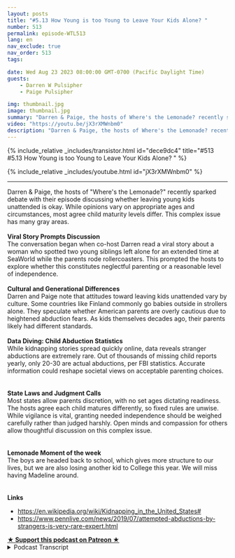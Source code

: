 ```yaml
---
layout: posts
title: "#5.13 How Young is too Young to Leave Your Kids Alone? "
number: 513
permalink: episode-WTL513
lang: en
nav_exclude: true
nav_order: 513
tags:

date: Wed Aug 23 2023 08:00:00 GMT-0700 (Pacific Daylight Time)
guests:
    - Darren W Pulsipher
    - Paige Pulsipher

img: thumbnail.jpg
image: thumbnail.jpg
summary: "Darren & Paige, the hosts of Where's the Lemonade? recently sparked debate with their episode discussing whether leaving young kids unattended is okay. While opinions vary on appropriate ages and circumstances, most agree child maturity levels differ. This complex issue has many gray areas.Viral Story Prompts DiscussionThe conversation began when co-host Darren read a viral story about a woman who spotted two young siblings left alone for an extended time at SeaWorld while the parents rode rollercoasters. This prompted the hosts to explore whether this constitutes neglectful parenting or a reasonable level of independence.Cultural and Generational DifferencesDarren and Paige note that attitudes toward leaving kids unattended vary by culture. Some countries like Finland commonly go babies outside in strollers alone. They speculate whether American parents are overly cautious due to heightened abduction fears. As kids themselves decades ago, their parents likely had different standards.Data Diving: Child Abduction StatisticsWhile kidnapping stories spread quickly online, data reveals stranger abductions are extremely rare. Out of thousands of missing child reports yearly, only 20-30 are actual abductions, per FBI statistics. Accurate information could reshape societal views on acceptable parenting choices.State Laws and Judgment CallsMost states allow parents discretion, with no set ages dictating readiness. The hosts agree each child matures differently, so fixed rules are unwise. While vigilance is vital, granting needed independence should be weighed carefully rather than judged harshly. Open minds and compassion for others allow thoughtful discussion on this complex issue.Lemonade Moment of the weekThe boys are headed back to school, which gives more structure to our lives, but we are also losing another kid to College this year. We will miss having Madeline around.Linkshttps://en.wikipedia.org/wiki/Kidnapping_in_the_United_States#https://www.pennlive.com/news/2019/07/attempted-abductions-by-strangers-is-very-rare-expert.html"
video: "https://youtu.be/jX3rXMWnbm0"
description: "Darren & Paige, the hosts of Where's the Lemonade? recently sparked debate with their episode discussing whether leaving young kids unattended is okay. While opinions vary on appropriate ages and circumstances, most agree child maturity levels differ. This complex issue has many gray areas.Viral Story Prompts DiscussionThe conversation began when co-host Darren read a viral story about a woman who spotted two young siblings left alone for an extended time at SeaWorld while the parents rode rollercoasters. This prompted the hosts to explore whether this constitutes neglectful parenting or a reasonable level of independence.Cultural and Generational DifferencesDarren and Paige note that attitudes toward leaving kids unattended vary by culture. Some countries like Finland commonly go babies outside in strollers alone. They speculate whether American parents are overly cautious due to heightened abduction fears. As kids themselves decades ago, their parents likely had different standards.Data Diving: Child Abduction StatisticsWhile kidnapping stories spread quickly online, data reveals stranger abductions are extremely rare. Out of thousands of missing child reports yearly, only 20-30 are actual abductions, per FBI statistics. Accurate information could reshape societal views on acceptable parenting choices.State Laws and Judgment CallsMost states allow parents discretion, with no set ages dictating readiness. The hosts agree each child matures differently, so fixed rules are unwise. While vigilance is vital, granting needed independence should be weighed carefully rather than judged harshly. Open minds and compassion for others allow thoughtful discussion on this complex issue.Lemonade Moment of the weekThe boys are headed back to school, which gives more structure to our lives, but we are also losing another kid to College this year. We will miss having Madeline around.Linkshttps://en.wikipedia.org/wiki/Kidnapping_in_the_United_States#https://www.pennlive.com/news/2019/07/attempted-abductions-by-strangers-is-very-rare-expert.html"
---
```


<div>
{% include_relative _includes/transistor.html id="dece9dc4" title="#513 #5.13 How Young is too Young to Leave Your Kids Alone? " %}

{% include_relative _includes/youtube.html id="jX3rXMWnbm0" %}
</div>

---

<html><head></head><body><div>Darren &amp; Paige, the hosts of "Where's the Lemonade?" recently sparked debate with their episode discussing whether leaving young kids unattended is okay. While opinions vary on appropriate ages and circumstances, most agree child maturity levels differ. This complex issue has many gray areas.</div><div><strong><br>Viral Story Prompts Discussion</strong></div><div>The conversation began when co-host Darren read a viral story about a woman who spotted two young siblings left alone for an extended time at SeaWorld while the parents rode rollercoasters. This prompted the hosts to explore whether this constitutes neglectful parenting or a reasonable level of independence.<br><br></div><div><strong>Cultural and Generational Differences</strong></div><div>Darren and Paige note that attitudes toward leaving kids unattended vary by culture. Some countries like Finland commonly go babies outside in strollers alone. They speculate whether American parents are overly cautious due to heightened abduction fears. As kids themselves decades ago, their parents likely had different standards.<br><br></div><div><strong>Data Diving: Child Abduction Statistics</strong></div><div>While kidnapping stories spread quickly online, data reveals stranger abductions are extremely rare. Out of thousands of missing child reports yearly, only 20-30 are actual abductions, per FBI statistics. Accurate information could reshape societal views on acceptable parenting choices.<br><br></div><div><strong><br>State Laws and Judgment Calls<br></strong>Most states allow parents discretion, with no set ages dictating readiness. The hosts agree each child matures differently, so fixed rules are unwise. While vigilance is vital, granting needed independence should be weighed carefully rather than judged harshly. Open minds and compassion for others allow thoughtful discussion on this complex issue.<br><br></div><div><strong><br>Lemonade Moment of the week<br></strong>The boys are headed back to school, which gives more structure to our lives, but we are also losing another kid to College this year. We will miss having Madeline around.<br><br></div><div><strong><br>Links</strong></div><ul><li><a href="https://en.wikipedia.org/wiki/Kidnapping_in_the_United_States#">https://en.wikipedia.org/wiki/Kidnapping_in_the_United_States#</a></li><li><a href="https://www.pennlive.com/news/2019/07/attempted-abductions-by-strangers-is-very-rare-expert.html">https://www.pennlive.com/news/2019/07/attempted-abductions-by-strangers-is-very-rare-expert.html</a></li></ul>
<strong>
  <a href="https://www.patreon.com/wheresthelemonade" target="_donate" rel="payment" title="★ Support this podcast on Patreon ★">★ Support this podcast on Patreon ★</a>
</strong></body></html>

<details>
<summary> Podcast Transcript </summary>

<p>﻿1</p>
<p>This topic came aboutbecause you were reading your newsreelsand you read this watch and.</p>
<p>Yeah, mostly.</p>
<p>Mostly watching your newsreels.</p>
<p>And you came across this.</p>
<p>Oh, it was flame bait.</p>
<p>It was all over.</p>
<p>All over the Internet, right?</p>
<p>Yeah, It was an article aboutwhat was an article.</p>
<p>It was a real that someone had postedabout how she was at SeaWorld.</p>
<p>And she noticed thatthere is a childstanding there, a 7 to 8 year old.</p>
<p>She wasn't exactly sure.</p>
<p>Standing there next to a stroller that hadwhat she thought was aa1 month old.</p>
<p>And they were alone for several minutes.</p>
<p>And then it was like</p>
<p>So she walks over there and is like,what's going on?</p>
<p>And this little girl is like,</p>
<p>My parents are on a roller coaster.</p>
<p>And this man was like, What?</p>
<p>Well, wait, wait.</p>
<p>You said seven years old.</p>
<p>But it waswe were not sure how old she was.</p>
<p>In the article.</p>
<p>She says seven, seven, ten, nine.</p>
<p>Okay. Well, let's talk about that first.</p>
<p>Yes, there's a huge difference betweena seven year old and a nine year old.</p>
<p>Huge difference.</p>
<p>I mean, that's 20% of their life or well,what, 18% of their life to that point?</p>
<p>That's a big difference, right?</p>
<p>I mean, there's a lot of maturitybetween a nine year old and a seven.</p>
<p>Oh, I mean, huge, honestly, especiallyif she was just seven or almost ten.</p>
<p>Yeah, right. That's huge. So,</p>
<p>I don't know.</p>
<p>This lady just said a 7 to 9 year old.</p>
<p>So that yes, that is a huge difference.</p>
<p>She ends up standing therewith the little girland the newborn parents were gonefor 25 minutes.</p>
<p>So this person says.</p>
<p>Okay, so 25 minutes.</p>
<p>All right.</p>
<p>So this lady gets SeaWorldemployee involved.</p>
<p>You know,she waits until the parents get there.</p>
<p>And, you know, she'she's very upset that they've been left.</p>
<p>We're 25.</p>
<p>So we decided we would talk about this.</p>
<p>So what do you think? What what'swhat's your opinion on my.</p>
<p>First opinion is my job.</p>
<p>Mind your own business.</p>
<p>But at the same time, a seven year old.</p>
<p>A ten year old. Okay, maybe.</p>
<p>And how old was the baby?</p>
<p>How old?</p>
<p>She said she thought the baby look likea newborn, that she thought maybe a month.</p>
<p>She wasn't sure of either age.</p>
<p>She was. Yes. All right.</p>
<p>So and then sheshe said the baby was crying.</p>
<p>And and so I know.</p>
<p>That's one of those. Hard right now.</p>
<p>My first gut reaction is mindyour own business.</p>
<p>But then my my second gut reaction wouldbe, ah, then, you know, I think about it.</p>
<p>It's like, all right, you've abandonedyour child to go on a rollercoaster.</p>
<p>Hey, it's also be a really good rollercoaster.</p>
<p>Well, maybe it waswhile you like roller coasters.</p>
<p>I don't. Yeah, so.</p>
<p>But I mean, so what?</p>
<p>So the lady that posted it,obviously she was concerned.</p>
<p>Right nowthere was a lotof mixed reactions to her posting this.</p>
<p>Right. Right.</p>
<p>So there were reactions of what you justsaid.</p>
<p>Mind your own business.</p>
<p>Why are you getting in people's business?</p>
<p>Right.</p>
<p>I would say 80% of the reaction, though,was how dare, how dare these peopleleave their children?</p>
<p>How dare these people leave themto go on a roller coaster?</p>
<p>How selfish can you be?</p>
<p>Yes, he I had both of those emotionsin a very short period time.</p>
<p>So. Yeah.</p>
<p>So. Okay. So let's say for.</p>
<p>All right, what got one more?</p>
<p>Did she nameor take pictures of these kidsor was that on the Internetor just no story?</p>
<p>She did not know there was no nameand there was.</p>
<p>Nope, There was no gate.</p>
<p>The camera was was pacing like the groundbecause she didn't want the kids right.</p>
<p>Oh, so it was a video reel?</p>
<p>It was a video.</p>
<p>Yes, it was a video video reel.</p>
<p>And it was like facing the groundthe whole time.</p>
<p>So which was the right thing to do, right?</p>
<p>Yeah, that's.</p>
<p>That's different.</p>
<p>She has no businessposting. Yeah. No, no, no, no.</p>
<p>These kids faces or even their parents.</p>
<p>Right. Right.</p>
<p>So the camera was, like, facing downthe. Whyis it so why is that so different for you?</p>
<p>Why is a video different than an article?</p>
<p>Because it makes it more real.</p>
<p>Okay. You know what I mean?</p>
<p>Because if it's an article, it's postfacto.</p>
<p>I, i, i, this is what happened.</p>
<p>But a videoshe's like in the moment doing it. Yes.</p>
<p>So or.</p>
<p>Like,you know that she's telling the truthmore than an article you're like, oh, but.</p>
<p>Possibly possibly you didn't see the kids.</p>
<p>No, but I mean you you,you saw like the feet of the kid.</p>
<p>You saw the stroller,</p>
<p>Like she was just making surethat she wasn't showing their face.</p>
<p>Like.</p>
<p>Yeah, yeah, that that was tricky.</p>
<p>Why? Why did she get the video out?</p>
<p>Oh, well.</p>
<p>Why do you think.</p>
<p>To have something beat on on the. Ground?</p>
<p>She could get some foul.</p>
<p>I mean, obviously,if she just cared about the kids,she wouldn't have pulled her video out.</p>
<p>You know what I mean?</p>
<p>Oh, cause.</p>
<p>She, you know, wanted some of themviews of views, Right?</p>
<p>Like, you know, parents leave childrento go on roller coaster, right?</p>
<p>That's the.</p>
<p>That's the. Yeah, that's the tagline.</p>
<p>So, yes, if she just was concerned,the video would not have come out.</p>
<p>All right. But yeah.</p>
<p>All right.</p>
<p>So let'sright or wrong, whatever she did. Yes.</p>
<p>Right.</p>
<p>Let's talk about what is the youngest agethat you can leave?</p>
<p>Well, first of all, okay.</p>
<p>I want to know,would we have done something like thatif we went to that?</p>
<p>We've never been to zerowith the little kid, you and I.</p>
<p>No, no, no. We've been to Legoland.</p>
<p>We've been to Disneyland.</p>
<p>We've been to Universal. No, we wouldn't.</p>
<p>We would. I would never.</p>
<p>Know. I would never.</p>
<p>But you know what?</p>
<p>And we talked about this earlier.</p>
<p>In other countries, they leave their kidsoutside all the time. Yes.</p>
<p>Was it Finland, mainland? Yeah.</p>
<p>Like they literally the coffee shopsjust have strollers lined up outsideand they're not empty.</p>
<p>The strollers have you know,they have their babies in them.</p>
<p>It's like what is going on.</p>
<p>So yeah, that'sa they have a very safe country as well.</p>
<p>Very safe country.</p>
<p>That's something we're going to get toas well. Well, all right.</p>
<p>They have a very safe.</p>
<p>But that's also part of their culture,right?</p>
<p>You the kids don't belonginside the restaurant.</p>
<p>They bring in their strollers.</p>
<p>They're not eating.</p>
<p>Yeah, right.</p>
<p>I mean. They're these are babies.</p>
<p>These are. Babies. They're babies.</p>
<p>They're living next doorand they're supposedly napping.</p>
<p>And it's just it's not even a thought.</p>
<p>They'reyou just leave your sleeping, baby.</p>
<p>So is it is it that our society is sooverly cautious because we'reall concerned about child abductionand things like that?</p>
<p>Is is that the case?</p>
<p>I yes. And,you know, I was just talking toone of our kidsabout this the other day,and I was saying,is there more kidnapings nowthan there was when we were kids?</p>
<p>Yeah, right. When we were kids.</p>
<p>Or is it the same number?</p>
<p>But we have the Internet now. All right.</p>
<p>So what did our kids say?</p>
<p>Every single child abductionwe know about, right?</p>
<p>I mean, if there's one.</p>
<p>Yeah, we know about itbecause we have Internet.</p>
<p>We didn't know about it before.</p>
<p>Unless you happento read it in the newspaper or write.</p>
<p>Or was on the news, it was big,you. Know, It was on the. News.</p>
<p>All right.</p>
<p>So what's the what's the what did she say?</p>
<p>Or he.</p>
<p>I don't know who you talkto. You don't. Tell me.</p>
<p>Yeah, they were like,</p>
<p>I bet there's more nowbecause we live in a scary world, right?</p>
<p>Oh, yeah.</p>
<p>So since we're talking about that,</p>
<p>I did some research.</p>
<p>Out the research departments out again.</p>
<p>Their research departmentis in the building, so</p>
<p>I didsome research on Kidnapingsand I will tell you,depending on where you look, it'skind of all over the place.</p>
<p>Like there's different statisticsdepending on which website youand it was confusing.</p>
<p>It was confusing, I will say that.</p>
<p>But you got toyou got to the real statistics though,that are that arethat are from the FBI, right? Yes.</p>
<p>I got Wikipedia, which of course that.</p>
<p>Yeah, that's. Reliable.</p>
<p>So Wikipedia says fewer than 350people under the age of 21are abducted in the street by strangersin the United States per year.</p>
<p>Now there's like 10 to 20000kids abducted,but typically by a family member.</p>
<p>In typically a parent. Yes, a parent or.</p>
<p>Right. Someone they know.</p>
<p>So that was 350.</p>
<p>Now, another site that I went to,another articlethat I believe was an articlethat was posted, and it was like onethat the FBI led me to.are abducted by strangers on averageper year.</p>
<p>Wow. That's a lotless than what I thought.</p>
<p>Yes. Still sad.</p>
<p>Very, very sad. Horrific.</p>
<p>Horrific to have that happen.</p>
<p>However, that's minusculethat you have a better chance of.</p>
<p>I don't even know, like.</p>
<p>Getting hit by lightning.</p>
<p>Yeah. I mean. It's there's lots.</p>
<p>Well, so because I did some ancillaryresearch, just yes,there were some numbers out there saying</p>
<p>Right.</p>
<p>So I you when you told me that,you told me what about this number?</p>
<p>So those arethose are people reported missing.</p>
<p>So people call and say, oh, my 15 yearold is missing and has run away.</p>
<p>Those are those are reported missing.</p>
<p>But then but real abduction.</p>
<p>But real abductions.</p>
<p>But then, you know, people call and say,oh, you know.</p>
<p>Because if you go to and there'slots of sites out there that are tryingto do the right thing and helpin these abductions and prevention.</p>
<p>Right.</p>
<p>But they put the big number up there.</p>
<p>Yeah, right.</p>
<p>So that's another interesting thingabout the Internet and all the plain baitthat's out there.</p>
<p>Instagram and Yes, and Twitteror X or Threads nowis they put that 180,000 and it's like,</p>
<p>Oh, it's fear.</p>
<p>Oh, my goodness.</p>
<p>I have a one in 500 chance or one in 2000chance of getting abductedor my kids getting up.</p>
<p>Doctor that is.</p>
<p>And that is that is you're rightthey're putting fear into your.</p>
<p>So all right.</p>
<p>If everyone knew what the real numberwas. 32.</p>
<p>Yeah.</p>
<p>Or let's. Say anything.</p>
<p>Yeah. Let's even make it 50.</p>
<p>Right.</p>
<p>Would people be more okay with leavinga seven yearold to watch a little baby for 20 minutes?</p>
<p>Oh, and wait.</p>
<p>I didn't finish that statistic.</p>
<p>And the statistics of stranger abductionin an amusement parkis pretty much nothing like it's really.</p>
<p>Yes, because I went furtherto look into that.</p>
<p>It's almost nothing.</p>
<p>Like there wasn't even really a statistic,because it just.</p>
<p>It just doesn't happen.</p>
<p>It doesn't happen. Well, so they.</p>
<p>Can see that because a child would startyelling or a child would.</p>
<p>Right. Right.</p>
<p>And there's so many strangerdanger of stranger. Yeah.</p>
<p>So they were saying those 20 to 30 kidsthat are typically kidnaped by a stranger.</p>
<p>It is usually when they're walking homealone, they're they're alone.</p>
<p>While the child from school.</p>
<p>Yes. Almost alwaysthe child is alone when they're kid.</p>
<p>So they saidto be kidnaped out in the parkor just doesn't it doesn't happen.</p>
<p>Okay.</p>
<p>It has happened, but there's not evenit hasn't happened enough to even have.</p>
<p>To have a yearly statistics. Yeah.</p>
<p>All right. So this is really interesting.</p>
<p>If we were empoweredwith more information,would we Interesting.</p>
<p>Would we be more okay withwould there be a debate on the.</p>
<p>Yeah.</p>
<p>All right.</p>
<p>So you did additional research onthere are actually laws around.</p>
<p>Yes. On on leaving children alone. Yes.</p>
<p>So I went and looked.</p>
<p>And every state is different.</p>
<p>Every state has their own laws,you know, about what?</p>
<p>What the ages.</p>
<p>And how long.</p>
<p>And for leaving your child at home.</p>
<p>And guess what?</p>
<p>Most states have the law of.</p>
<p>It's the parent's decision.</p>
<p>Really?</p>
<p>Yes. There's no like, oh, 12 years oldthere.</p>
<p>There is a few states that have that.</p>
<p>But most statesit says that it is the parent's decisionbecause every child different,every circumstance is different.</p>
<p>And we have some examples of that.</p>
<p>Yeah, right.</p>
<p>So in my kids before we got married,my kids,my second child was always left in charge.</p>
<p>Right. You have the same thing.</p>
<p>Yeah.</p>
<p>Well, yes, I would tell my second childthat I would tellmy oldest child that she was in charge,and then I would take my second childand go here really intact.</p>
<p>And only because not because my secondchild was super irresponsible.</p>
<p>She was just like, Hey, parents are goneand she just did her own thing.</p>
<p>You didn't really payattention to the other kidsbecause she was just doing well.</p>
<p>So we were a little more prompt.</p>
<p>We said, Matthew,you're in charge of yourself, right?</p>
<p>You're in charge of the little overkids. Right.</p>
<p>And I think downwas probably ten at the time. Yeah.</p>
<p>And we go away for a couple hours. Right.</p>
<p>And, you know,and they had our cell phone number.</p>
<p>Yes. Of course.</p>
<p>Yeah.</p>
<p>So that's and it's personalitieslike Roblox personnel.</p>
<p>My second child, Rachel,she is a Type A personality.</p>
<p>She had to be in control. Yeah.</p>
<p>She was just like, you know,what do you need to do, Mom? I'll do it.</p>
<p>I'll make sure the doors are locked,</p>
<p>I'll cook dinner,</p>
<p>I'll clean it up like a man is likeman has such a laid back personality,which is such a blessingin so many areas of lifethat she's just like,whatever your mom is. So.</p>
<p>So I like that.</p>
<p>That it's up to the parentsand it's different for every child.</p>
<p>And it's different in situationslike if you might getthis might be called on youbecause you left your eight yearold at home with your three yearold for 10 hours.</p>
<p>Right.</p>
<p>Like, oh, that's so situational, right?</p>
<p>Like now, is that considered neglectbecause you left those two young childrenat home.</p>
<p>Now, if you left the home for an hour,</p>
<p>I don't think anybody would.</p>
<p>You know,</p>
<p>I mean, so it's it's situational.</p>
<p>It's yeah, but on children.</p>
<p>Yeah, but so what?</p>
<p>It's not against the lawthen to leave your children in a lot of.</p>
<p>Most states it is notit is based on situation.</p>
<p>You know if the children get hurtwhile you're gone,that could be child endangerment, right?</p>
<p>It could be.</p>
<p>So you still have to be carefulbecause the police can still charge youwith something. Right.</p>
<p>And we start talking about thisin a blended family.</p>
<p>Are you more cautious about.</p>
<p>Oh, absolutely.</p>
<p>Absolutely.</p>
<p>Because you don't want to give your exany more ammunition to go to.</p>
<p>Court. To go to custody.</p>
<p>I mean, of course,you don't want your children to get hurt,so of course you're being cautious.</p>
<p>But I think we were even more cautiousin a blended.</p>
<p>I think that's pretty normal. Yeah.</p>
<p>I mean, because especiallyin the early,early days of separation. Yes.</p>
<p>And things like that. Yeah.</p>
<p>Your and your lawyers are feeding this,by the way.</p>
<p>The lawyers, you know. Yes.</p>
<p>Another conflict,another six minute email, another $100.</p>
<p>There's a lot of conflict and contentionat the beginning.</p>
<p>So you are ultra cautious. Yes.</p>
<p>And you're also looking forare they doing things I wouldn't do right.</p>
<p>Or maybe together we would do.</p>
<p>Yes, exactly.</p>
<p>But individually, being ultra cautious.</p>
<p>Now we're like picking aparteverything that our ex is doing, right?</p>
<p>Like, how dare you do that?</p>
<p>Even though youmaybe would have done that.</p>
<p>But, you know, we made.</p>
<p>Our child walk home from school. Right?</p>
<p>Like these thingsthat maybe would have beenokay if you were married,but you're looking for every little thingto be upset about,especially in the early days of a divorce.</p>
<p>Yeah. So?</p>
<p>So and that's all fed by fear that we'reseeing statistics on the Internet.</p>
<p>So. QUESTION Yes.</p>
<p>How long did it take you to actuallyresearch it and find it real numbers?</p>
<p>Well, all thenumbers were numbers, but they werewere they half truths?</p>
<p>Yeah, they were. Yeah. Like the 180,000.</p>
<p>I was like, oh my gosh.</p>
<p>And then when you start reading the fineprint, it's 180,000.</p>
<p>Are the reports.</p>
<p>So I called because my child was missing,but then my child was found.</p>
<p>Yeah, he was right.</p>
<p>He was at the neighbor's house, right?</p>
<p>So his dad picked him upfrom. School yesterday, 180,000.</p>
<p>That also includesparent parental abductors.</p>
<p>So once you get into the fineprint, can only take me 10 minutes.</p>
<p>Like it's not hard.</p>
<p>But we live in such a fear based societynow, don't you think?</p>
<p>Oh, yeah.</p>
<p>We're paranoid or paranoid.</p>
<p>Yeah, we're afraid now.</p>
<p>But we have more informationthan we've ever had before.</p>
<p>And I think that's scary.</p>
<p>I do.</p>
<p>Well, so is that because people are peoplearen't researching it and they propagate.</p>
<p>They propagate lie I shouldn't saylies because that's too strong a word.</p>
<p>Yeah, but they propagate myths,appropriated data.</p>
<p>Latest example is when the news,</p>
<p>CNN and FOX both did it.</p>
<p>So both sides of the political spectrumreportedthat the straw usage in the United States.</p>
<p>Oh, you're right for that. Yeah.</p>
<p>And no one could pinpointwhere the data came from.</p>
<p>Right.</p>
<p>And the straw manufacturers are like,no, we don't produce a half a trillionstraws.</p>
<p>Yeah.</p>
<p>So where are they all.</p>
<p>Like we actually did.</p>
<p>Exactly. Nice.</p>
<p>And it came because of a fourth gradereport up in New Hampshire.</p>
<p>Right?</p>
<p>And I'm like, oh, my goodness.</p>
<p>Is no one checking sources anymore?</p>
<p>Right?</p>
<p>Well, or they'rethey just look like the taglines, right?</p>
<p>They look at the clickbait, like, hereit is like,</p>
<p>I don't know, 80,000children are reported missing in a year.</p>
<p>That's true. That is true.</p>
<p>But how many actually were abducted?</p>
<p>Abducted.</p>
<p>So a small number.</p>
<p>I'm glad it's a small number. Me too.</p>
<p>I wish it was zero.</p>
<p>Yes, I wish it was zero zero.</p>
<p>I can't imagine the trauma and theoh of having your child attacked.</p>
<p>I can't even imagine or horrific.</p>
<p>But as a society, we'vewe've kind of injected a lot of fear.</p>
<p>Now, at the same time,</p>
<p>I would not do that.</p>
<p>And I asked why.</p>
<p>I asked our daughter Rachel,who has three children, seven, four and.</p>
<p>Two. Yeah.</p>
<p>I asked her.</p>
<p>Would she do that. Would she do that?</p>
<p>And she said, no, we would not do that.</p>
<p>Not not at an amusement park.</p>
<p>She would not leave her kids homealone and at a public place, right?</p>
<p>Absolutely not. They would not.</p>
<p>Okay. But if she was nine.</p>
<p>Yeah, I mean, maybe nine or ten.</p>
<p>Especially Emma, my oldest granddaughter.</p>
<p>Yes, he is.</p>
<p>Shout out to Emma. Yes.</p>
<p>He's so responsible for his man. Yes.</p>
<p>So maybe nine or ten. I mean, I don'tshe doesn't know Rachel didn't.</p>
<p>She's like she's not there yet.</p>
<p>I mean, she's not there.</p>
<p>So she was just like, right now.</p>
<p>No, I absolutely wouldn't leave.</p>
<p>Emma, who's seven, getting close to eight.</p>
<p>You wouldn't leave her with.</p>
<p>With Mitchell.</p>
<p>With the Mitchells, too.</p>
<p>But even with a newborn that she would.</p>
<p>Yeah. To go on a roller coaster.</p>
<p>And you know what?</p>
<p>So and so in that role that she put up,she waited until the parents came,which apparently, allegedlyit was 25 minutes.</p>
<p>And when the parent showedup, the parents,you know,she's yelling at the parents, Right.</p>
<p>Is being what they call a Karen. Right.</p>
<p>They the parents called her andthey wereshe was getting more and more angrybecause the parents were laughing at her.</p>
<p>They were just like,okay, like everything's fine.</p>
<p>You're like mine. You okay?</p>
<p>And they were laughing.</p>
<p>And she was just like,it was just you have that is,when you're mad and someone'slaughing at you, you're infuriated.</p>
<p>So it was just making her more in fury,hated. And.</p>
<p>But was it against the law, what they did?</p>
<p>No, no, I don't think it was like</p>
<p>SeaWorld's interests come out.</p>
<p>Well, there's also there's there'sthe question on was she being noseyor was being concernedand being a good citizen.</p>
<p>Right.</p>
<p>Because there's a fine line there.</p>
<p>Yeah, right.</p>
<p>There's a fineline of am I getting too involved?</p>
<p>But like I said to me,</p>
<p>I mean, I don't know this lady at all, butonce her camera came out,</p>
<p>I feel like she waswent from being less concerned and more.</p>
<p>Well, all right.</p>
<p>So I guess.</p>
<p>If we were concerned,what would we have done?</p>
<p>We IPRA So that would haveif I would have noticed that, yeah,</p>
<p>I probably would have stood offto the side watching it all play outto see if if I was neededand when are the parents coming.</p>
<p>And I probably would have done that.</p>
<p>I probably would not,unless that seven or two nine year oldlooked likethey were starting to freak out,then I probably would, but</p>
<p>I probably would have just stood aside.</p>
<p>And why?</p>
<p>Yes. And not chastise the parentswhen they come back.</p>
<p>I don't I'mnot really a chastising of people.</p>
<p>I don't know.</p>
<p>Like, I it's not really my thing.</p>
<p>I mean, I don't to.</p>
<p>School in in in this in this respectbeing a good persondoesn't mean you have to chastisesomeone else.</p>
<p>No, but.</p>
<p>You can be concerned and watch.</p>
<p>Right. And be cognizant. Yes.</p>
<p>So what's going onin case something did happen,like maybe the baby's having a hardtime. Yes.</p>
<p>Yeah. Or, you know, Yeah.</p>
<p>Then you could be there to help.</p>
<p>Right?</p>
<p>So I haveto call the police on someone before.</p>
<p>Which you have. Yes.</p>
<p>It was.</p>
<p>I went to, I think TJ Maxxprobably 12 or 13 years ago.</p>
<p>It was in the heat of the summer.</p>
<p>And I walked by this carand there is two little kids.</p>
<p>There's like a probably a six month oldand maybe a two and a half yearold in their car,buckled in their car, seats in the car.</p>
<p>And the windows were like,you know, a little bit rolled down.</p>
<p>Not too much because, you know,they don't want someone be ableto reach in and grab their child,but they want enough airthat's probably 85 degrees outside.</p>
<p>And so I went and got and the kids weren'tcrying when I walked by.</p>
<p>I went and got in my carand I waited for like 5 minutes.</p>
<p>No one came outand I called the police.</p>
<p>I called 911 because I had no ideahow long they had been sitting there.</p>
<p>But I knew it had been at least 5 minutes.</p>
<p>And to me, that's too long.</p>
<p>You should not be leavingyour babies in the car.</p>
<p>I mean,maybe if it was like one minute,if you had to run in and return a video.</p>
<p>Look, I'mgoing back to Blockbuster. On No block.</p>
<p>If you hadno right, of courseyou ran right back to your car.</p>
<p>Yes, I've done that.</p>
<p>Or run into the cleaners,grab your stuff. Ran right back.</p>
<p>Gone for a minute.</p>
<p>So the cops came.</p>
<p>By the time the cops came,it had been 15 minutesand the mom still hadn't come out right.</p>
<p>As the cops pulledin, the mom starts walking out. So.</p>
<p>So it had been a minimum of 15 minutesand they're talking to me.</p>
<p>And then she comes outand she was not happyat all that we should.</p>
<p>And I was like, You bet.</p>
<p>And then she's like,</p>
<p>I've only been there for 5 minutes.</p>
<p>And I'm like, Well, that is a liebecause it's been at least 15 minutes.</p>
<p>And anyway, and then I excused myselfand left her to talk to the police.</p>
<p>I have no idea what happenedbecause I don't want to be that nosy.</p>
<p>I there was nothing for me to do anymore,and I don't need to reprimand this mom.</p>
<p>So if there's this about 13 years ago,there were some very highprofile casesabout that time of some children dying.</p>
<p>All right. Because the same thing.</p>
<p>So do you think that influencedyour decision to do something</p>
<p>Maybe.</p>
<p>I mean, yeah, probably.</p>
<p>I mean, I just. Yes,because it was top of mind. Yeah.</p>
<p>Just seeing kids in a hot car,you know, it's kind of like I said,for longer because I was like, Oh,maybe she just ran in real quick.</p>
<p>But yeah, like I said, after 5 minutes,like all.</p>
<p>That, that reminds me of an old story of amy mom leaving us in the car.</p>
<p>But it was Christmas time. Yeah.</p>
<p>So not hot. Not hot. Right.</p>
<p>But we didn't have our shoes on because wemy mom was putting together aa Christmas party for my dad's office.</p>
<p>And as little kids,we took all the bulbs off the treeand threw them in the corner.</p>
<p>Naturally,we would do that. Yeah, we were.</p>
<p>We were. Yeah.</p>
<p>So my mom rounded uskids up, put us in the carand drove us to Longs</p>
<p>Drug and left us in the car.</p>
<p>And then she went in to get more ornament.</p>
<p>I would have left you inthe car as well. Well, yeah.</p>
<p>I would, but.</p>
<p>We didn't have. We both have a. Terriblechildren and.</p>
<p>We didn't have our shoes on or,you know, coatsbecause my mom just said I'm in a hurry,</p>
<p>I got to get this done.</p>
<p>Right.</p>
<p>So my oldest sister, Darlene,</p>
<p>I'm spilling the tea.</p>
<p>So my family, if they're listening.</p>
<p>And Eileen, if you have the. Real truth.</p>
<p>The real truth,you call me and you tell meand I'll make sureit's on the next podcast.</p>
<p>He's if he's dialing,exaggerating the story.</p>
<p>Darlene takes myselfand I think Dana and we go into.</p>
<p>The hallway, How old are you?</p>
<p>I don't. Probably eight.</p>
<p>You were eight?</p>
<p>No, I was probably six.</p>
<p>Darlene was probably.</p>
<p>Eight. So eight. Six and and or four.</p>
<p>Okay. Right.</p>
<p>And the other kid,</p>
<p>I don't know where the other kids were.</p>
<p>Probably left at home with Alan. Yeah.</p>
<p>So we she holds us into long strug.</p>
<p>Right.</p>
<p>Which is next to the mall and the mallcop comes up and says, Where's your mom?</p>
<p>She goes, Darlene told her she hates us.</p>
<p>She abandoned.</p>
<p>Oh, my. Yeah.</p>
<p>The deadliness. Oh, yeah. What the. Heck.</p>
<p>So, yeah,there's a whole story behind that.</p>
<p>Darlene, I need your rebuttal.</p>
<p>I need your rebuttal.</p>
<p>Oh, What?</p>
<p>Yeah. Oh, of course.</p>
<p>We didn't have our shoes on or coats.</p>
<p>So was your mom just beyond livid?</p>
<p>Well, they called over Longsdrugs and said, you know, asomeone have who's the parent of Darlene,</p>
<p>Darrin and Danaand my mom,he was livid.</p>
<p>I'd love to hear.</p>
<p>That's my recollection of the story.</p>
<p>She must have been really lividbecause the whole reason she wasthere was because you.</p>
<p>Because you broke all the ornaments.</p>
<p>Oh, my. So, yeah, I want to hear.</p>
<p>I want to hear this.</p>
<p>So this is your memory of it?</p>
<p>This is. My memory.</p>
<p>I don't remember the incident happening.</p>
<p>I kind of vaguely.</p>
<p>Yeah, but I rememberthe story being told several.</p>
<p>Okay, So. Yes.</p>
<p>So I want your mom and your sister. Okay.</p>
<p>Have to come.</p>
<p>On their version of events, but.</p>
<p>Okay, so. So let's talk. So.</p>
<p>So basically,</p>
<p>I think what we're getting down to isevery child is different,every act, right?</p>
<p>I mean, like some kids are readyto be left home alone at tenand some kids aren't ready to be left homealone until 12 or 14.</p>
<p>I don't you know what I mean?</p>
<p>Like, you have to make that decisionas a parent.</p>
<p>Well, and also,</p>
<p>I think the other thing is, is wewe need to not be so afraidof everything fine,because we infusethat fear into our childrenand they become paralyzed.</p>
<p>They can't make decisions.</p>
<p>They can't do things.</p>
<p>And just some accurate knowledgeor full knowledge.</p>
<p>Right.</p>
<p>Do a little bit of extra researchwhen you see a statisticbecause there's more behind.</p>
<p>It and maybe instead of</p>
<p>I mean, I hate using the word Karen,maybeinstead of us being parents to each other,how about</p>
<p>I mean, maybe we can extend our kindnessinstead of our wrath and our judgment?</p>
<p>Yeah, right.</p>
<p>Like that.</p>
<p>So and so just. Standing there and. And.</p>
<p>Watching out quietlywithout any recognition.</p>
<p>Right.</p>
<p>Let'ssee if these kids might need some help.</p>
<p>And in the parents get back,if you if you want to say, you know,hey, I just want you know,</p>
<p>I was hanging aroundparents might get mad at youor the parents might thank you, but.</p>
<p>Or say nothing if everything was okay.</p>
<p>Yeah, I don't know.</p>
<p>I'm just saying,maybe if we had a little more kindnessin our heartsinstead of trying to be judgmental.</p>
<p>And and get some clickbait on the. Yes.</p>
<p>So I'm pretty. Yeah. No, I grewour lemonade moment of the week.</p>
<p>It's that time of year again.</p>
<p>Which</p>
<p>I cannot believe that this summer went byand the kids started school this weeklike, why.</p>
<p>Not all the kids start at school?</p>
<p>No, we have a junior and a senior,so our two boys started school this weekand it actually it it made me kind of sadbecause I felt like the summerwent by so fast that I was just like,</p>
<p>It's back to the rat race now.</p>
<p>I mean, I barely have seen Sam this weekbecause he went from school to work to,</p>
<p>I mean, like, yeah, and, you know,the other kids were at their mom's housethis week coming back over today.</p>
<p>So I didn'thave I wasn't missing themin the same way that I was missing Sam.</p>
<p>But yeah, it'skind of back to the rat race.</p>
<p>And and we're losing one child.</p>
<p>I don't want to talk about that.</p>
<p>So that's the limits.</p>
<p>Our our oldest at home is getting readyto head out to college shortly.</p>
<p>And that's going to be.</p>
<p>Can be brutalbecause Paige will be outnumbered.</p>
<p>That sad day to lose my girl.</p>
<p>What am I going know is going to besurrounded by a bunch of boys?</p>
<p>Yeah. Very different. Right, Madeline?</p>
<p>How'd your day go?</p>
<p>And I actually get details, boys.</p>
<p>How'd your day go? Yeah.</p>
<p>All right, man. Okay.</p>
<p>Nothing. Nothing else.</p>
<p>You're going to give me anything?</p>
<p>Anything at all?</p>
<p>I kind of had a talk with Sam todayand said,</p>
<p>I'm going to need a little more from you.</p>
<p>Like, if you know, Madeline's leaving meand I'm going to need you to talk to mesome more.</p>
<p>He was like, Okay, Mom,if you like today's episode.</p>
<p>Give us five stars on iTunes, Spotify,</p>
<p>Google.</p>
<p>And head to Facebook and like us.</p>
<p>And check out our blogat Where's Eliminated Talk.</p>
<p>Where you can leavequestions and comments.</p>
<p>And but most of all.</p>
<p>Go outand make some lemonade. You betcha, baby.</p>

</details>
